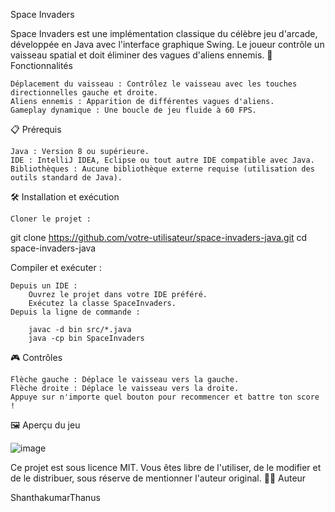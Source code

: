 Space Invaders

Space Invaders est une implémentation classique du célèbre jeu d'arcade, développée en Java avec l'interface graphique Swing. Le joueur contrôle un vaisseau spatial et doit éliminer des vagues d'aliens ennemis.
🚀 Fonctionnalités

    Déplacement du vaisseau : Contrôlez le vaisseau avec les touches directionnelles gauche et droite.
    Aliens ennemis : Apparition de différentes vagues d'aliens.
    Gameplay dynamique : Une boucle de jeu fluide à 60 FPS.

📋 Prérequis

    Java : Version 8 ou supérieure.
    IDE : IntelliJ IDEA, Eclipse ou tout autre IDE compatible avec Java.
    Bibliothèques : Aucune bibliothèque externe requise (utilisation des outils standard de Java).

🛠️ Installation et exécution

    Cloner le projet :

git clone https://github.com/votre-utilisateur/space-invaders-java.git
cd space-invaders-java

Compiler et exécuter :

    Depuis un IDE :
        Ouvrez le projet dans votre IDE préféré.
        Exécutez la classe SpaceInvaders.
    Depuis la ligne de commande :

        javac -d bin src/*.java
        java -cp bin SpaceInvaders

🎮 Contrôles

    Flèche gauche : Déplace le vaisseau vers la gauche.
    Flèche droite : Déplace le vaisseau vers la droite.
    Appuye sur n'importe quel bouton pour recommencer et battre ton score !

🖼️ Aperçu du jeu

![image](https://github.com/user-attachments/assets/8134363e-c88d-4c09-8808-b067d9bc6f28)

Ce projet est sous licence MIT. Vous êtes libre de l'utiliser, de le modifier et de le distribuer, sous réserve de mentionner l'auteur original.
🧑‍💻 Auteur

ShanthakumarThanus
